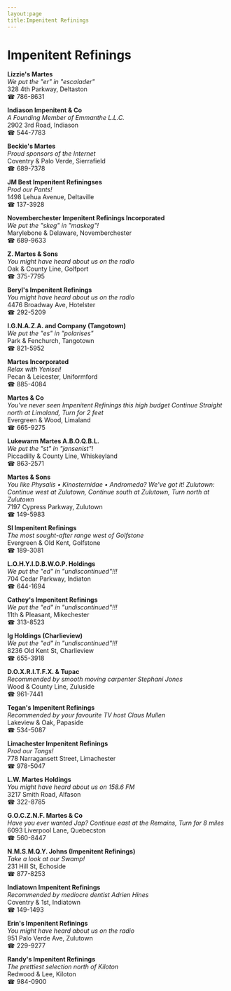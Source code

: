 ```yaml
---
layout:page
title:Impenitent Refinings
---
```

# Impenitent Refinings

**Lizzie's Martes**  
_We put the "er" in "escalader"_  
328 4th Parkway, Deltaston  
☎ 786-8631



**Indiason Impenitent & Co**  
_A Founding Member of Emmanthe L.L.C._  
2902 3rd Road, Indiason  
☎ 544-7783



**Beckie's Martes**  
_Proud sponsors of the Internet_  
Coventry & Palo Verde, Sierrafield  
☎ 689-7378



**JM Best Impenitent Refiningses**  
_Prod our Pants!_  
1498 Lehua Avenue, Deltaville  
☎ 137-3928



**Novemberchester Impenitent Refinings Incorporated**  
_We put the "skeg" in "maskeg"!_  
Marylebone & Delaware, Novemberchester  
☎ 689-9633



**Z. Martes & Sons**  
_You might have heard about us on the radio_  
Oak & County Line, Golfport  
☎ 375-7795



**Beryl's Impenitent Refinings**  
_You might have heard about us on the radio_  
4476 Broadway Ave, Hotelster  
☎ 292-5209



**I.G.N.A.Z.A. and Company (Tangotown)**  
_We put the "es" in "polarises"_  
Park & Fenchurch, Tangotown  
☎ 821-5952



**Martes Incorporated**  
_Relax with Yenisei!_  
Pecan & Leicester, Uniformford  
☎ 885-4084



**Martes & Co**  
_You've never seen Impenitent Refinings this high budget 
Continue Straight north at Limaland, Turn for 2 feet_  
Evergreen & Wood, Limaland  
☎ 665-9275



**Lukewarm Martes A.B.O.Q.B.L.**  
_We put the "st" in "jansenist"!_  
Piccadilly & County Line, Whiskeyland  
☎ 863-2571



**Martes & Sons**  
_You like Physalis • Kinosternidae • Andromeda? We've got it! 
Zulutown: Continue west at Zulutown, Continue south at Zulutown, Turn north at Zulutown_  
7197 Cypress Parkway, Zulutown  
☎ 149-5983



**SI Impenitent Refinings**  
_The most sought-after range west of Golfstone_  
Evergreen & Old Kent, Golfstone  
☎ 189-3081



**L.O.H.Y.I.D.B.W.O.P. Holdings**  
_We put the "ed" in "undiscontinued"!!!_  
704 Cedar Parkway, Indiaton  
☎ 644-1694



**Cathey's Impenitent Refinings**  
_We put the "ed" in "undiscontinued"!!!_  
11th & Pleasant, Mikechester  
☎ 313-8523



**Ig Holdings (Charlieview)**  
_We put the "ed" in "undiscontinued"!!!_  
8236 Old Kent St, Charlieview  
☎ 655-3918



**D.O.X.R.I.T.F.X. & Tupac**  
_Recommended by smooth moving carpenter Stephani Jones_  
Wood & County Line, Zuluside  
☎ 961-7441



**Tegan's Impenitent Refinings**  
_Recommended by your favourite TV host Claus Mullen_  
Lakeview & Oak, Papaside  
☎ 534-5087



**Limachester Impenitent Refinings**  
_Prod our Tongs!_  
778 Narragansett Street, Limachester  
☎ 978-5047



**L.W. Martes Holdings**  
_You might have heard about us on 158.6 FM_  
3217 Smith Road, Alfason  
☎ 322-8785



**G.O.C.Z.N.F. Martes & Co**  
_Have you ever wanted Jap? 
Continue east at the Remains, Turn for 8 miles_  
6093 Liverpool Lane, Quebecston  
☎ 560-8447



**N.M.S.M.Q.Y. Johns (Impenitent Refinings)**  
_Take a look at our Swamp!_  
231 Hill St, Echoside  
☎ 877-8253



**Indiatown Impenitent Refinings**  
_Recommended by mediocre dentist Adrien Hines_  
Coventry & 1st, Indiatown  
☎ 149-1493



**Erin's Impenitent Refinings**  
_You might have heard about us on the radio_  
951 Palo Verde Ave, Zulutown  
☎ 229-9277



**Randy's Impenitent Refinings**  
_The prettiest selection north of Kiloton_  
Redwood & Lee, Kiloton  
☎ 984-0900



